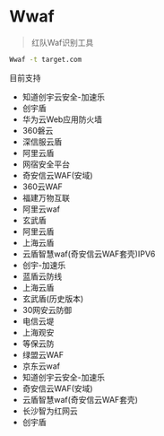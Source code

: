 # Wwaf 
> 红队Waf识别工具

```bash
Wwaf -t target.com
```

目前支持
- 知道创宇云安全-加速乐
- 创宇盾
- 华为云Web应用防火墙
- 360磐云
- 深信服云盾
- 阿里云盾
- 网宿安全平台
- 奇安信云WAF(安域)
- 360云WAF
- 福建万物互联
- 阿里云waf
- 玄武盾
- 阿里云盾
- 上海云盾
- 云盾智慧waf(奇安信云WAF套壳)IPV6
- 创宇-加速乐
- 蓝盾云防线
- 上海云盾
- 玄武盾(历史版本)
- 30网安云防御
- 电信云堤
- 上海观安
- 等保云防
- 绿盟云WAF
- 京东云waf
- 知道创宇云安全-加速乐
- 奇安信云WAF(安域)
- 云盾智慧waf(奇安信云WAF套壳)
- 长沙智为红网云
- 创宇盾